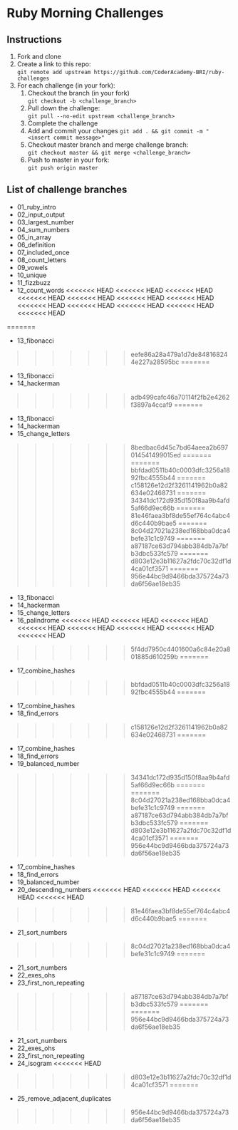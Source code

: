 # Ruby Morning Challenges

## Instructions
1. Fork and clone
2. Create a link to this repo: <br/>
   `git remote add upstream https://github.com/CoderAcademy-BRI/ruby-challenges`
3. For each challenge (in your fork):
    1. Checkout the branch (in your fork)<br/>
     `git checkout -b <challenge_branch>`
    3. Pull down the challenge: <br/>
     `git pull --no-edit upstream <challenge_branch>`
    4. Complete the challenge
    5. Add and commit your changes
    `git add . && git commit -m "<insert commit message>"`
    6. Checkout master branch and merge challenge branch:<br/>
    `git checkout master && git merge <challenge_branch>`
    7. Push to master in your fork:<br/>
     `git push origin master`

## List of challenge branches
* 01_ruby_intro
* 02_input_output
* 03_largest_number
* 04_sum_numbers
* 05_in_array
* 06_definition
* 07_included_once
* 08_count_letters
* 09_vowels
* 10_unique
* 11_fizzbuzz
* 12_count_words
<<<<<<< HEAD
<<<<<<< HEAD
<<<<<<< HEAD
<<<<<<< HEAD
<<<<<<< HEAD
<<<<<<< HEAD
<<<<<<< HEAD
<<<<<<< HEAD
<<<<<<< HEAD
<<<<<<< HEAD
<<<<<<< HEAD
<<<<<<< HEAD

=======
* 13_fibonacci
>>>>>>> eefe86a28a479a1d7de848168244e227a28595bc
=======
* 13_fibonacci
* 14_hackerman
>>>>>>> adb499cafc46a70114f2fb2e4262f3897a4ccaf9
=======
* 13_fibonacci
* 14_hackerman
* 15_change_letters
>>>>>>> 8bedbac6d45c7bd64aeea2b697014541499015ed
=======
=======
>>>>>>> bbfdad0511b40c0003dfc3256a1892fbc4555b44
=======
>>>>>>> c158126e12d2f3261141962b0a82634e02468731
=======
>>>>>>> 34341dc172d935d150f8aa9b4afd5af66d9ec66b
=======
>>>>>>> 81e46faea3bf8de55ef764c4abc4d6c440b9bae5
=======
>>>>>>> 8c04d27021a238ed168bba0dca4befe31c1c9749
=======
>>>>>>> a87187ce63d794abb384db7a7bfb3dbc533fc579
=======
>>>>>>> d803e12e3b11627a2fdc70c32df1d4ca01cf3571
=======
>>>>>>> 956e44bc9d9466bda375724a73da6f56ae18eb35
* 13_fibonacci
* 14_hackerman
* 15_change_letters
* 16_palindrome
<<<<<<< HEAD
<<<<<<< HEAD
<<<<<<< HEAD
<<<<<<< HEAD
<<<<<<< HEAD
<<<<<<< HEAD
<<<<<<< HEAD
<<<<<<< HEAD
>>>>>>> 5f4dd7950c4401600a6c84e20a801885d610259b
=======
* 17_combine_hashes
>>>>>>> bbfdad0511b40c0003dfc3256a1892fbc4555b44
=======
* 17_combine_hashes
* 18_find_errors
>>>>>>> c158126e12d2f3261141962b0a82634e02468731
=======
* 17_combine_hashes
* 18_find_errors
* 19_balanced_number
>>>>>>> 34341dc172d935d150f8aa9b4afd5af66d9ec66b
=======
=======
>>>>>>> 8c04d27021a238ed168bba0dca4befe31c1c9749
=======
>>>>>>> a87187ce63d794abb384db7a7bfb3dbc533fc579
=======
>>>>>>> d803e12e3b11627a2fdc70c32df1d4ca01cf3571
=======
>>>>>>> 956e44bc9d9466bda375724a73da6f56ae18eb35
* 17_combine_hashes
* 18_find_errors
* 19_balanced_number
* 20_descending_numbers
<<<<<<< HEAD
<<<<<<< HEAD
<<<<<<< HEAD
<<<<<<< HEAD
>>>>>>> 81e46faea3bf8de55ef764c4abc4d6c440b9bae5
=======
* 21_sort_numbers
>>>>>>> 8c04d27021a238ed168bba0dca4befe31c1c9749
=======
* 21_sort_numbers
* 22_exes_ohs
* 23_first_non_repeating
>>>>>>> a87187ce63d794abb384db7a7bfb3dbc533fc579
=======
=======
>>>>>>> 956e44bc9d9466bda375724a73da6f56ae18eb35
* 21_sort_numbers
* 22_exes_ohs
* 23_first_non_repeating
* 24_isogram
<<<<<<< HEAD
>>>>>>> d803e12e3b11627a2fdc70c32df1d4ca01cf3571
=======
* 25_remove_adjacent_duplicates
>>>>>>> 956e44bc9d9466bda375724a73da6f56ae18eb35

